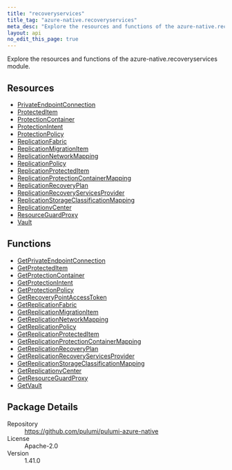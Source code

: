```yaml
---
title: "recoveryservices"
title_tag: "azure-native.recoveryservices"
meta_desc: "Explore the resources and functions of the azure-native.recoveryservices module."
layout: api
no_edit_this_page: true
---
```


<!-- WARNING: this file was generated by Pulumi Docs Generator. -->
<!-- Do not edit by hand unless you're certain you know what you are doing! -->

Explore the resources and functions of the azure-native.recoveryservices module.

<h2 id="resources">Resources</h2>
<ul class="api">
    <li><a href="privateendpointconnection" title="PrivateEndpointConnection"><span class="api-symbol api-symbol--resource"></span>PrivateEndpointConnection</a></li>
    <li><a href="protecteditem" title="ProtectedItem"><span class="api-symbol api-symbol--resource"></span>ProtectedItem</a></li>
    <li><a href="protectioncontainer" title="ProtectionContainer"><span class="api-symbol api-symbol--resource"></span>ProtectionContainer</a></li>
    <li><a href="protectionintent" title="ProtectionIntent"><span class="api-symbol api-symbol--resource"></span>ProtectionIntent</a></li>
    <li><a href="protectionpolicy" title="ProtectionPolicy"><span class="api-symbol api-symbol--resource"></span>ProtectionPolicy</a></li>
    <li><a href="replicationfabric" title="ReplicationFabric"><span class="api-symbol api-symbol--resource"></span>ReplicationFabric</a></li>
    <li><a href="replicationmigrationitem" title="ReplicationMigrationItem"><span class="api-symbol api-symbol--resource"></span>ReplicationMigrationItem</a></li>
    <li><a href="replicationnetworkmapping" title="ReplicationNetworkMapping"><span class="api-symbol api-symbol--resource"></span>ReplicationNetworkMapping</a></li>
    <li><a href="replicationpolicy" title="ReplicationPolicy"><span class="api-symbol api-symbol--resource"></span>ReplicationPolicy</a></li>
    <li><a href="replicationprotecteditem" title="ReplicationProtectedItem"><span class="api-symbol api-symbol--resource"></span>ReplicationProtectedItem</a></li>
    <li><a href="replicationprotectioncontainermapping" title="ReplicationProtectionContainerMapping"><span class="api-symbol api-symbol--resource"></span>ReplicationProtectionContainerMapping</a></li>
    <li><a href="replicationrecoveryplan" title="ReplicationRecoveryPlan"><span class="api-symbol api-symbol--resource"></span>ReplicationRecoveryPlan</a></li>
    <li><a href="replicationrecoveryservicesprovider" title="ReplicationRecoveryServicesProvider"><span class="api-symbol api-symbol--resource"></span>ReplicationRecoveryServicesProvider</a></li>
    <li><a href="replicationstorageclassificationmapping" title="ReplicationStorageClassificationMapping"><span class="api-symbol api-symbol--resource"></span>ReplicationStorageClassificationMapping</a></li>
    <li><a href="replicationvcenter" title="ReplicationvCenter"><span class="api-symbol api-symbol--resource"></span>ReplicationvCenter</a></li>
    <li><a href="resourceguardproxy" title="ResourceGuardProxy"><span class="api-symbol api-symbol--resource"></span>ResourceGuardProxy</a></li>
    <li><a href="vault" title="Vault"><span class="api-symbol api-symbol--resource"></span>Vault</a></li>
</ul>

<h2 id="functions">Functions</h2>
<ul class="api">
    <li><a href="getprivateendpointconnection" title="GetPrivateEndpointConnection"><span class="api-symbol api-symbol--function"></span>GetPrivateEndpointConnection</a></li>
    <li><a href="getprotecteditem" title="GetProtectedItem"><span class="api-symbol api-symbol--function"></span>GetProtectedItem</a></li>
    <li><a href="getprotectioncontainer" title="GetProtectionContainer"><span class="api-symbol api-symbol--function"></span>GetProtectionContainer</a></li>
    <li><a href="getprotectionintent" title="GetProtectionIntent"><span class="api-symbol api-symbol--function"></span>GetProtectionIntent</a></li>
    <li><a href="getprotectionpolicy" title="GetProtectionPolicy"><span class="api-symbol api-symbol--function"></span>GetProtectionPolicy</a></li>
    <li><a href="getrecoverypointaccesstoken" title="GetRecoveryPointAccessToken"><span class="api-symbol api-symbol--function"></span>GetRecoveryPointAccessToken</a></li>
    <li><a href="getreplicationfabric" title="GetReplicationFabric"><span class="api-symbol api-symbol--function"></span>GetReplicationFabric</a></li>
    <li><a href="getreplicationmigrationitem" title="GetReplicationMigrationItem"><span class="api-symbol api-symbol--function"></span>GetReplicationMigrationItem</a></li>
    <li><a href="getreplicationnetworkmapping" title="GetReplicationNetworkMapping"><span class="api-symbol api-symbol--function"></span>GetReplicationNetworkMapping</a></li>
    <li><a href="getreplicationpolicy" title="GetReplicationPolicy"><span class="api-symbol api-symbol--function"></span>GetReplicationPolicy</a></li>
    <li><a href="getreplicationprotecteditem" title="GetReplicationProtectedItem"><span class="api-symbol api-symbol--function"></span>GetReplicationProtectedItem</a></li>
    <li><a href="getreplicationprotectioncontainermapping" title="GetReplicationProtectionContainerMapping"><span class="api-symbol api-symbol--function"></span>GetReplicationProtectionContainerMapping</a></li>
    <li><a href="getreplicationrecoveryplan" title="GetReplicationRecoveryPlan"><span class="api-symbol api-symbol--function"></span>GetReplicationRecoveryPlan</a></li>
    <li><a href="getreplicationrecoveryservicesprovider" title="GetReplicationRecoveryServicesProvider"><span class="api-symbol api-symbol--function"></span>GetReplicationRecoveryServicesProvider</a></li>
    <li><a href="getreplicationstorageclassificationmapping" title="GetReplicationStorageClassificationMapping"><span class="api-symbol api-symbol--function"></span>GetReplicationStorageClassificationMapping</a></li>
    <li><a href="getreplicationvcenter" title="GetReplicationvCenter"><span class="api-symbol api-symbol--function"></span>GetReplicationvCenter</a></li>
    <li><a href="getresourceguardproxy" title="GetResourceGuardProxy"><span class="api-symbol api-symbol--function"></span>GetResourceGuardProxy</a></li>
    <li><a href="getvault" title="GetVault"><span class="api-symbol api-symbol--function"></span>GetVault</a></li>
</ul>

<h2 id="package-details">Package Details</h2>
<dl class="package-details">
	<dt>Repository</dt>
	<dd><a href="https://github.com/pulumi/pulumi-azure-native">https://github.com/pulumi/pulumi-azure-native</a></dd>
	<dt>License</dt>
	<dd>Apache-2.0</dd>
	<dt>Version</dt>
	<dd>1.41.0</dd>
</dl>

